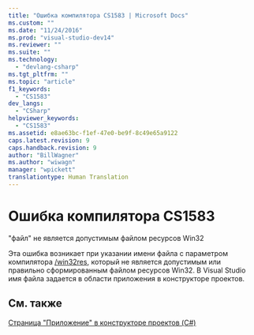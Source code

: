 ```yaml
---
title: "Ошибка компилятора CS1583 | Microsoft Docs"
ms.custom: ""
ms.date: "11/24/2016"
ms.prod: "visual-studio-dev14"
ms.reviewer: ""
ms.suite: ""
ms.technology: 
  - "devlang-csharp"
ms.tgt_pltfrm: ""
ms.topic: "article"
f1_keywords: 
  - "CS1583"
dev_langs: 
  - "CSharp"
helpviewer_keywords: 
  - "CS1583"
ms.assetid: e8ae63bc-f1ef-47e0-be9f-8c49e65a9122
caps.latest.revision: 9
caps.handback.revision: 9
author: "BillWagner"
ms.author: "wiwagn"
manager: "wpickett"
translationtype: Human Translation
---
```

# Ошибка компилятора CS1583
"файл" не является допустимым файлом ресурсов Win32  
  
 Эта ошибка возникает при указании имени файла с параметром компилятора [\/win32res](../../csharp/language-reference/compiler-options/win32res-compiler-option.md), который не является допустимым или правильно сформированным файлом ресурсов Win32. В Visual Studio имя файла задается в области приложения в конструкторе проектов.  
  
## См. также  
 [Страница "Приложение" в конструкторе проектов \(C\#\)](/visual-studio/ide/reference/application-page-project-designer-csharp)